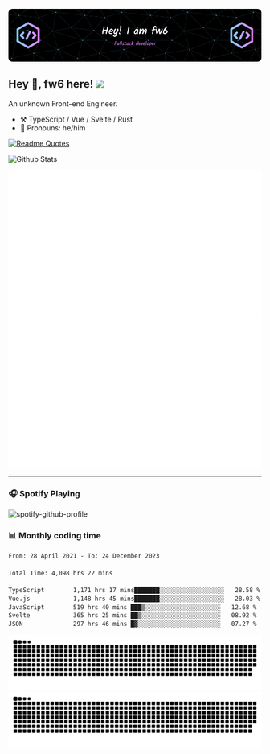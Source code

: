 ![Header](github-header-image.png)

## Hey 👋, fw6 here! <img src="https://github.githubassets.com/images/mona-whisper.gif" height="24" />


An unknown Front-end Engineer.

-   :hammer_and_pick: TypeScript / Vue / Svelte / Rust
-   :man: Pronouns: he/him


[![Readme Quotes](https://quotes-github-readme.vercel.app/api?type=horizontal&theme=algolia)](https://github.com/piyushsuthar/github-readme-quotes)



![Github Stats](https://github-readme-stats.vercel.app/api?username=fw6&bg_color=30,e96443,904e95&title_color=fff&text_color=fff)

![](https://raw.githubusercontent.com/fw6/github-stats-transparent/output/generated/overview.svg)
![](https://raw.githubusercontent.com/fw6/github-stats-transparent/output/generated/languages.svg)


---

### 🎧 Spotify Playing

<!-- ![spotify-github-profile](/img/default.svg) -->

![spotify-github-profile](https://spotify-github-profile.vercel.app/api/view.svg?uid=r6wn4hdvypv0lkzyrj0e0pjct&cover_image=true&theme=default&show_offline=true&background_color=9a10ad&interchange=true&bar_color_cover=true)



### :bar_chart: Monthly coding time 

<!--START_SECTION:waka-->

```txt
From: 28 April 2021 - To: 24 December 2023

Total Time: 4,098 hrs 22 mins

TypeScript        1,171 hrs 17 mins███████░░░░░░░░░░░░░░░░░░   28.58 %
Vue.js            1,148 hrs 45 mins███████░░░░░░░░░░░░░░░░░░   28.03 %
JavaScript        519 hrs 40 mins ███▒░░░░░░░░░░░░░░░░░░░░░   12.68 %
Svelte            365 hrs 25 mins ██▒░░░░░░░░░░░░░░░░░░░░░░   08.92 %
JSON              297 hrs 46 mins █▓░░░░░░░░░░░░░░░░░░░░░░░   07.27 %
```

<!--END_SECTION:waka-->




![github contribution grid snake animation](https://raw.githubusercontent.com/platane/platane/output/github-contribution-grid-snake-dark.svg#gh-dark-mode-only)![github contribution grid snake animation](https://raw.githubusercontent.com/platane/platane/output/github-contribution-grid-snake.svg#gh-light-mode-only)
